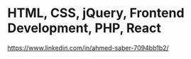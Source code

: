 # HTML, CSS, jQuery, Frontend Development, PHP, React
https://www.linkedin.com/in/ahmed-saber-7094bb1b2/
